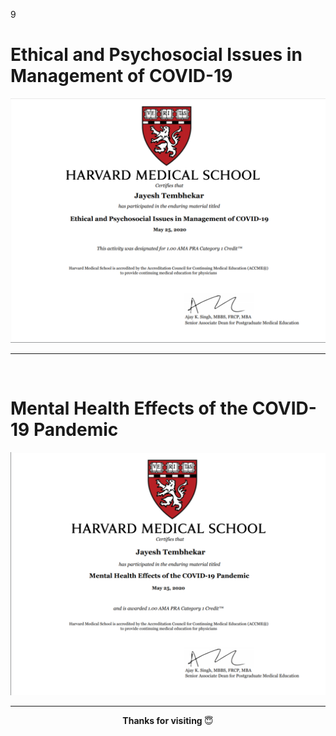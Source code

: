 9
  # Ethical and Psychosocial Issues in Management of COVID-19

![Ethical and Psychosocial Issues in Management of COVID-19](./Ethical%20and%20Psychosocial%20Issues%20in%20Management%20of%20COVID-19.png "Certificate of Participation")


---

<br>

# Mental Health Effects of the COVID-19 Pandemic

![Mental Health Effects of the COVID-19 Pandemic](./Mental%20Health%20Effects%20of%20the%20COVID-19%20Pandemic.png "Certificate of Participation")

---

<div align="center">
<p> <b> Thanks for visiting </b> 😇 </p>
</div>